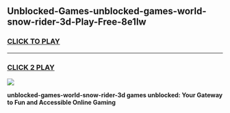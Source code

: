 
## Unblocked-Games-unblocked-games-world-snow-rider-3d-Play-Free-8e1lw
<h3>
<a href="https://premium76.site?title=unblocked-games-world-snow-rider-3d&ref=17A">CLICK TO PLAY</a></h3>
<hr>

<h3>
<a href="https://premium76.site?title=unblocked-games-world-snow-rider-3d&ref=17A">CLICK 2 PLAY</a>
  
</h3>

<a href="https://premium76.site?title=unblocked-games-world-snow-rider-3d&ref=17A"><img src="https://clearcache.store/games.png"></a>


**unblocked-games-world-snow-rider-3d games unblocked: Your Gateway to Fun and Accessible Online Gaming**
